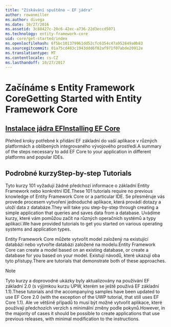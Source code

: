```yaml
---
title: "Získávání spuštěno – EF jádra"
author: rowanmiller
ms.author: divega
ms.date: 10/27/2016
ms.assetid: 3c88427c-20c6-42ec-a736-22d3eccd5071
ms.technology: entity-framework-core
uid: core/get-started/index
ms.openlocfilehash: 6f5bc101379961dd52cfc6354c47a952849a0b83
ms.sourcegitcommit: 01a75cd483c1943ddd6f82af971f07abde20912e
ms.translationtype: MT
ms.contentlocale: cs-CZ
ms.lasthandoff: 10/27/2017
---
```

# <a name="getting-started-with-entity-framework-core"></a><span data-ttu-id="7f857-102">Začínáme s Entity Framework Core</span><span class="sxs-lookup"><span data-stu-id="7f857-102">Getting Started with Entity Framework Core</span></span>

## <a name="installing-ef-coreinstallindexmd"></a>[<span data-ttu-id="7f857-103">Instalace jádra EF</span><span class="sxs-lookup"><span data-stu-id="7f857-103">Installing EF Core</span></span>](install/index.md)

<span data-ttu-id="7f857-104">Přehled kroky potřebné k přidání EF základní do vaší aplikace v různých platformách a oblíbených integrovaného vývojového prostředí.</span><span class="sxs-lookup"><span data-stu-id="7f857-104">A summary of the steps necessary to add EF Core to your application in different platforms and popular IDEs.</span></span>

## <a name="step-by-step-tutorials"></a><span data-ttu-id="7f857-105">Podrobné kurzy</span><span class="sxs-lookup"><span data-stu-id="7f857-105">Step-by-step Tutorials</span></span>

<span data-ttu-id="7f857-106">Tyto kurzy 101 vyžadují žádné předchozí informace o základní Entity Framework nebo konkrétní IDE.</span><span class="sxs-lookup"><span data-stu-id="7f857-106">These 101 tutorials require no previous knowledge of Entity Framework Core or a particular IDE.</span></span> <span data-ttu-id="7f857-107">Se přesměruje vás provede procesem vytvoření jednoduché aplikace, která provádí dotazy a uloží data z databáze.</span><span class="sxs-lookup"><span data-stu-id="7f857-107">They will take you step-by-step through creating a simple application that queries and saves data from a database.</span></span> <span data-ttu-id="7f857-108">Uvádíme kurzy, které vám pomůžou začít na různých operačních systémů a typy aplikací.</span><span class="sxs-lookup"><span data-stu-id="7f857-108">We have provided tutorials to get you started on various operating systems and application types.</span></span>

<span data-ttu-id="7f857-109">Entity Framework Core můžete vytvořit model založený na existující databázi nebo vytvořte databázi založené na modelu.</span><span class="sxs-lookup"><span data-stu-id="7f857-109">Entity Framework Core can create a model based on an existing database, or create a database for you based on your model.</span></span> <span data-ttu-id="7f857-110">Existují návodů, které ukazují oba tyto přístupy.</span><span class="sxs-lookup"><span data-stu-id="7f857-110">There are tutorials that demonstrate both of these approaches.</span></span>

> [!NOTE]  
> <span data-ttu-id="7f857-111">Tyto kurzy a doprovodné ukázky byly aktualizovány na používání EF základní 2.0 (s výjimkou kurzu UPW, kterém se ještě používá EF základní 1.1).</span><span class="sxs-lookup"><span data-stu-id="7f857-111">These tutorials and the accompanying samples have been updated to use EF Core 2.0 (with the exception of the UWP tutorial, that still uses EF Core 1.1).</span></span> <span data-ttu-id="7f857-112">Ale ve většině případů to musí být možné vytvořit aplikace, které používají předchozích verzích s minimální změny podle pokynů.</span><span class="sxs-lookup"><span data-stu-id="7f857-112">However, in the majority of cases it should be possible to create applications that use previous releases, with minimal modification to the instructions.</span></span> 
